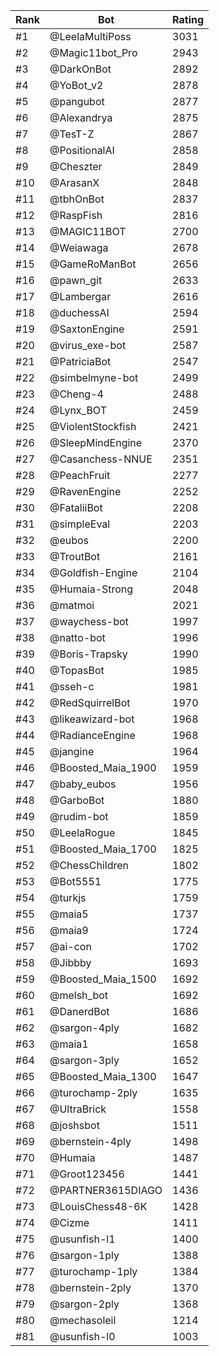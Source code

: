 Rank|Bot|Rating
---|---|---
#1|@LeelaMultiPoss|3031
#2|@Magic11bot_Pro|2943
#3|@DarkOnBot|2892
#4|@YoBot_v2|2878
#5|@pangubot|2877
#6|@Alexandrya|2875
#7|@TesT-Z|2867
#8|@PositionalAI|2858
#9|@Cheszter|2849
#10|@ArasanX|2848
#11|@tbhOnBot|2837
#12|@RaspFish|2816
#13|@MAGIC11BOT|2700
#14|@Weiawaga|2678
#15|@GameRoManBot|2656
#16|@pawn_git|2633
#17|@Lambergar|2616
#18|@duchessAI|2594
#19|@SaxtonEngine|2591
#20|@virus_exe-bot|2587
#21|@PatriciaBot|2547
#22|@simbelmyne-bot|2499
#23|@Cheng-4|2488
#24|@Lynx_BOT|2459
#25|@ViolentStockfish|2421
#26|@SleepMindEngine|2370
#27|@Casanchess-NNUE|2351
#28|@PeachFruit|2277
#29|@RavenEngine|2252
#30|@FataliiBot|2208
#31|@simpleEval|2203
#32|@eubos|2200
#33|@TroutBot|2161
#34|@Goldfish-Engine|2104
#35|@Humaia-Strong|2048
#36|@matmoi|2021
#37|@waychess-bot|1997
#38|@natto-bot|1996
#39|@Boris-Trapsky|1990
#40|@TopasBot|1985
#41|@sseh-c|1981
#42|@RedSquirrelBot|1970
#43|@likeawizard-bot|1968
#44|@RadianceEngine|1968
#45|@jangine|1964
#46|@Boosted_Maia_1900|1959
#47|@baby_eubos|1956
#48|@GarboBot|1880
#49|@rudim-bot|1859
#50|@LeelaRogue|1845
#51|@Boosted_Maia_1700|1825
#52|@ChessChildren|1802
#53|@Bot5551|1775
#54|@turkjs|1759
#55|@maia5|1737
#56|@maia9|1724
#57|@ai-con|1702
#58|@Jibbby|1693
#59|@Boosted_Maia_1500|1692
#60|@melsh_bot|1692
#61|@DanerdBot|1686
#62|@sargon-4ply|1682
#63|@maia1|1658
#64|@sargon-3ply|1652
#65|@Boosted_Maia_1300|1647
#66|@turochamp-2ply|1635
#67|@UltraBrick|1558
#68|@joshsbot|1511
#69|@bernstein-4ply|1498
#70|@Humaia|1487
#71|@Groot123456|1441
#72|@PARTNER3615DIAGO|1436
#73|@LouisChess48-6K|1428
#74|@Cizme|1411
#75|@usunfish-l1|1400
#76|@sargon-1ply|1388
#77|@turochamp-1ply|1384
#78|@bernstein-2ply|1370
#79|@sargon-2ply|1368
#80|@mechasoleil|1214
#81|@usunfish-l0|1003
